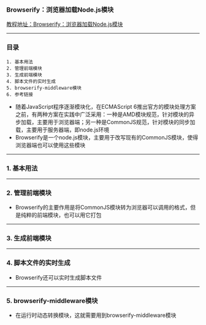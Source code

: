 ### Browserify：浏览器加载Node.js模块

[教程地址：Browserify：浏览器加载Node.js模块
](http://javascript.ruanyifeng.com/tool/browserify.html)


---
### 目录
```
1. 基本用法
2. 管理前端模块
3. 生成前端模块
4. 脚本文件的实时生成
5. browserify-middleware模块
6. 参考链接
```

- 随着JavaScript程序逐渐模块化，在ECMAScript 6推出官方的模块处理方案之前，有两种方案在实践中广泛采用：一种是AMD模块规范，针对模块的异步加载，主要用于浏览器端；另一种是CommonJS规范，针对模块的同步加载，主要用于服务器端，即node.js环境
- Browserify是一个node.js模块，主要用于改写现有的CommonJS模块，使得浏览器端也可以使用这些模块

---
### 1. 基本用法

---
### 2. 管理前端模块
- Browserify的主要作用是将CommonJS模块转为浏览器可以调用的格式，但是纯粹的前端模块，也可以用它打包

---
### 3. 生成前端模块

----
### 4. 脚本文件的实时生成
- Browserify还可以实时生成脚本文件

---
### 5. browserify-middleware模块
- 在运行时动态转换模块，这就需要用到browserify-middleware模块
